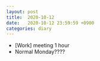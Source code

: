 ```yaml
---
layout: post
title:  2020-10-12
date:   2020-10-12 23:59:59 +0900
categories: diary
---
```


- [Work] meeting 1 hour
- Normal Monday????